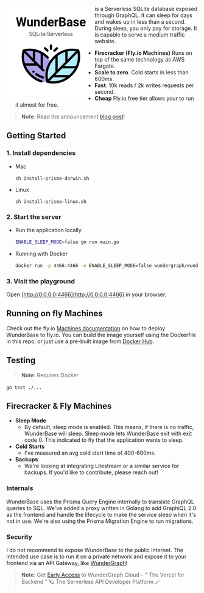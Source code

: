 <img src="/img/img.png" align="left"
alt="Size Limit logo by Anton Lovchikov" width="232" height="237">

is a Serverless SQLite database exposed through GraphQL. 
It can sleep for days and wakes up in less than a second.
During sleep, you only pay for storage. It is capable to serve a medium traffic website.

* **Firecracker (Fly.io Machines)** Runs on top of the same technology as AWS Fargate.
* **Scale to zero**. Cold starts in less than 600ms.
* **Fast**. 10k reads / 2k writes requests per second.
* **Cheap** Fly.io free tier allows your to run it almost for free.

> **Note**: Read the announcement [blog post](https://wundergraph.com/blog/wunderbase_serverless_graphql_database_on_top_of_sqlite_firecracker_and_prisma#thank-you-prisma)!

## Getting Started

### 1. Install dependencies

- Mac
    ```
    sh install-prisma-darwin.sh
    ```

- Linux
    ```
    sh install-prisma-linux.sh
    ```

### 2. Start the server

- Run the application locally
    ```sh
    ENABLE_SLEEP_MODE=false go run main.go
    ```

- Running with Docker
    ```sh
    docker run -p 4466:4466 -e ENABLE_SLEEP_MODE=false wundergraph/wunderbase
    ```

### 3. Visit the playground

Open [http://0.0.0.0:4466](http://0.0.0.0:4466) in your browser.

## Running on fly Machines

Check out the fly.io [Machines documentation](https://fly.io/docs/reference/machines/) on how to deploy WunderBase to fly.io.
You can build the image yourself using the Dockerfile in this repo,
or just use a pre-built image from [Docker Hub](https://hub.docker.com/r/wundergraph/wunderbase).

## Testing

> **Note**: Requires Docker

`go test ./...`

## Firecracker & Fly Machines

- **Sleep Mode**
    - By default, sleep mode is enabled. This means, if there is no traffic, WunderBase will sleep.
    Sleep mode lets WunderBase exit with exit code 0.
    This indicated to fly that the application wants to sleep.
- **Cold Starts**
    - I've measured an avg cold start time of 400-600ms.
- **Backups**
    - We're looking at integrating Litestream or a similar service for backups.
      If you'd like to contribute, please reach out!

### Internals

WunderBase uses the Prisma Query Engine internally to translate GraphQL queries to SQL.
We've added a proxy written in Golang to add GraphiQL 2.0 as the frontend and handle the lifecycle to make the service sleep when it's not in use.
We're also using the Prisma Migration Engine to run migrations.

### Security

I do not recommend to expose WunderBase to the public internet.
The intended use case is to run it on a private network and expose it to your frontend via an API Gateway,
like [WunderGraph](https://github.com/wundergraph/wundergraph)!

> **Note**: Get [Early Access](https://wundergraph.com/#early-access) to WunderGraph Cloud - " The Vercel for Backend " 🪐
The Serverless API Developer Platform 🪄
